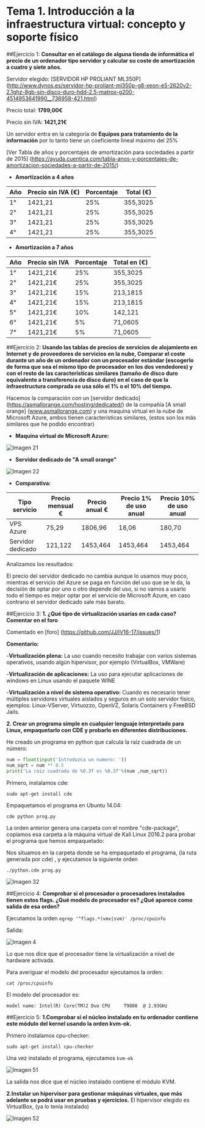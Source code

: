 # Tema 1. Introducción a la infraestructura virtual: concepto y soporte físico
##Ejercicio 1:
**Consultar en el catálogo de alguna tienda de informática el precio de un ordenador tipo servidor y calcular su coste de amortización a cuatro y siete años.**

Servidor elegido: [SERVIDOR HP PROLIANT ML350P] (http://www.dynos.es/servidor-hp-proliant-ml350p-g8-xeon-e5-2620v2-2.1ghz-8gb-sin-disco-duro-hdd-2.5-matrox-g200-4514953641990__736958-421.html)

Precio total: **1799,00€**

Precio sin IVA: **1421,21€**

Un servidor entra en la categoría de **Equipos para tratamiento de la información** por lo tanto tiene un coeficiente lineal máximo
del 25% 

[Ver Tabla de años y porcentajes de amortización para sociedades a partir de 2015] (https://ayuda.cuentica.com/tabla-anos-y-porcentajes-de-amortizacion-sociedades-a-partir-de-2015/)

* **Amortización a 4 años**

|    Año     | Precio sin IVA (€) | Porcentaje |   Total (€)  |
| ---------- | ------------------ | ---------- | ------------ |
|     1°     |      1421,21       |    25%     |    355,3025  |
|     2°     |      1421,21       |    25%     |    355,3025  |
|     3°     |      1421,21       |    25%     |    355,3025  |
|     4°     |      1421,21       |    25%     |    355,3025  |



* **Amortización a 7 años**

|    Año     |   Precio sin IVA | Porcentaje | Total en (€) |
| ---------- | -----------------| ---------- | ------------ |
|    1°      |  1421,21€        |    25%     |  355,3025    |
|    2°      |  1421,21€        |    25%     |  355,3025    |
|    3°      |  1421,21€        |    15%     |  213,1815    |
|    4°      |  1421,21€        |    15%     |  213,1815    |
|    5°      |  1421,21€        |    10%     |   142,121    |
|    6°      |  1421,21€        |     5%     |   71,0605    |
|    7°      |  1421,21€        |     5%     |   71,0605    |

##Ejercicio 2:
**Usando las tablas de precios de servicios de alojamiento en Internet y de proveedores de servicios en la nube, Comparar el coste durante un año de un ordenador con un procesador estándar (escogerlo de forma que sea el mismo tipo de procesador en los dos vendedores) y con el resto de las características similares (tamaño de disco duro equivalente a transferencia de disco duro) en el caso de que la infraestructura comprada se usa sólo el 1% o el 10% del tiempo.**

Hacemos la comparación con un [servidor dedicado] (https://asmallorange.com/hosting/dedicated/) de la compañía [A small orange] (www.asmallorange.com) y una maquina virtual en la nube de Microsoft Azure, ambos tienen caracteristicas similares, (estos son los más similares que he podido encontrar)

* **Maquina virtual de Microsoft Azure:**

![Imagen 21](https://github.com/Mustapha90/IV-Ejercicios/blob/master/Ejercicios/Capturas/Tema1/imagen21.png)

* **Servidor dedicado de "A small orange"**

![Imagen 22](https://github.com/Mustapha90/IV-Ejercicios/blob/master/Ejercicios/Capturas/Tema1/imagen22.png)

* **Comparativa:**

|    Tipo servicio    |   Precio mensual €  | Precio anual € | Precio 1% de uso anual | Precio 10% de uso anual |
| ------------------- | ------------------- | -------------- |------------------------| ------------------------|
|   VPS Azure         |        75,29        |     1806,96    |        18,06           |         180,70          |
|   Servidor dedicado |        121,122      |     1453,464   |        1453,464        |         1453,464        |

Analizamos los resultados:

El precio del servidor dedicado no cambia aunque lo usamos muy poco, mientras el servicio del Azure se paga en función del uso que se le da, la decisión de optar por uno o otro depende del uso, si no vamos a usarlo todo el tiempo es mejor optar por el servicio de Microsoft Azure, en caso contrario el servidor dedicado sale más barato.

##Ejercicio 3:
**1. ¿Qué tipo de virtualización usarías en cada caso? Comentar en el foro**

Comentado en [foro] (https://github.com/JJ/IV16-17/issues/1) 

**Comentario:**

-**Virtualización plena:** La uso cuando necesito trabajar con varios sistemas operativos, usando algún hipervisor, por ejemplo (VirtualBox, VMWare)

-**Virtualización de aplicaciones:** La uso para ejecutar aplicaciones de windows en Linux usando el paquete WINE

-**Virtualización a nivel de sistema operativo:** Cuando es necesario tener múltiples servidores virtuales aislados y seguros en un solo servidor físico, ejemplos: Linux-VServer, Virtuozzo, OpenVZ, Solaris Containers y FreeBSD Jails.



**2. Crear un programa simple en cualquier lenguaje interpretado para Linux, empaquetarlo con CDE y probarlo en diferentes distribuciones.**

He creado un programa en python que calcula la raíz cuadrada de un número:

```python
num = float(input('Introduzca un numero: '))
num_sqrt = num ** 0.5
print('La raiz cuadrada de %0.3f es %0.3f'%(num ,num_sqrt))
```

Primero, instalamos cde:

``sudo apt-get install cde``

Empaquetamos el programa en Ubuntu 14.04:

``cde python prog.py``

La orden anterior genera una carpeta con el nombre "cde-package", copiamos esa carpeta a la máquina virtual de Kali Linux 2016.2 para probar el programa que hemos empaquetado:

Nos situamos en la carpeta donde se ha empaquetado el programa, (la ruta generada por cde) , y ejecutamos la siguiente orden 

``./python.cde prog.py``

![Imagen 32](https://github.com/Mustapha90/IV-Ejercicios/blob/master/Ejercicios/Capturas/Tema1/imagen32.png)

##Ejercicio 4:
**Comprobar si el procesador o procesadores instalados tienen estos flags. ¿Qué modelo de procesador es? ¿Qué aparece como salida de esa orden?**

Ejecutamos la orden ``egrep '^flags.*(vmx|svm)' /proc/cpuinfo``

Salida:

![Imagen 4](https://github.com/Mustapha90/IV-Ejercicios/blob/master/Ejercicios/Capturas/Tema1/imagen4.png)

Lo que nos dice que el procesador tiene la virtualización a nivel de hardware activada.

Para averiguar el modelo del procesador ejecutamos la orden:

``cat /proc/cpuinfo``

El modelo del procesador es: 

``model name: Intel(R) Core(TM)2 Duo CPU     T9800  @ 2.93GHz``



##Ejercicio 5:
**1.Comprobar si el núcleo instalado en tu ordenador contiene este módulo del kernel usando la orden kvm-ok.**

Primero instalamos cpu-checker:

``sudo apt-get install cpu-checker``

Una vez instalado el programa, ejecutamos ``kvm-ok``

![Imagen 51](https://github.com/Mustapha90/IV-Ejercicios/blob/master/Ejercicios/Capturas/Tema1/imagen51.png)

La salida nos dice que el núcleo instalado contiene el módulo KVM.

**2.Instalar un hipervisor para gestionar máquinas virtuales, que más adelante se podrá usar en pruebas y ejercicios.**
El hipervisor elegido es VirtualBox, (ya lo tenía instalado)

![Imagen 52](https://github.com/Mustapha90/IV-Ejercicios/blob/master/Ejercicios/Capturas/Tema1/imagen52.png)

